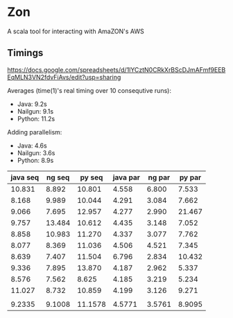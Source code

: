 # Zon

A scala tool for interacting with AmaZON's AWS

## Timings

https://docs.google.com/spreadsheets/d/1lYCztN0CRkXrBScDJmAFmf9EEBEqMLN3VN2fdvFiAvs/edit?usp=sharing

Averages (time(1)'s real timing over 10 consequtive runs):
* Java: 9.2s
* Nailgun: 9.1s
* Python: 11.2s

Adding parallelism:
* Java: 4.6s
* Nailgun: 3.6s
* Python: 8.9s

| java seq | ng seq | py seq  | java par | ng par | py par |
|----------|--------|---------|----------|--------|--------|
| 10.831   |  8.892 | 10.801  | 4.558    | 6.800  | 7.533  |
|  8.168   |  9.989 | 10.044  | 4.291    | 3.084  | 7.662  |
|  9.066   |  7.695 | 12.957  | 4.277    | 2.990  | 21.467 |
|  9.757   | 13.484 | 10.612  | 4.435    | 3.148  | 7.052  |
|  8.858   | 10.983 | 11.270  | 4.337    | 3.077  | 7.762  |
|  8.077   |  8.369 | 11.036  | 4.506    | 4.521  | 7.345  |
|  8.639   |  7.407 | 11.504  | 6.796    | 2.834  | 10.432 |
|  9.336   |  7.895 | 13.870  | 4.187    | 2.962  | 5.337  |
|  8.576   |  7.562 |  8.625  | 4.185    | 3.219  | 5.234  |
| 11.027   |  8.732 | 10.859  | 4.199    | 3.126  | 9.271  |
|          |        |         |          |        |        |
| 9.2335   | 9.1008 | 11.1578 | 4.5771   | 3.5761 | 8.9095 |
